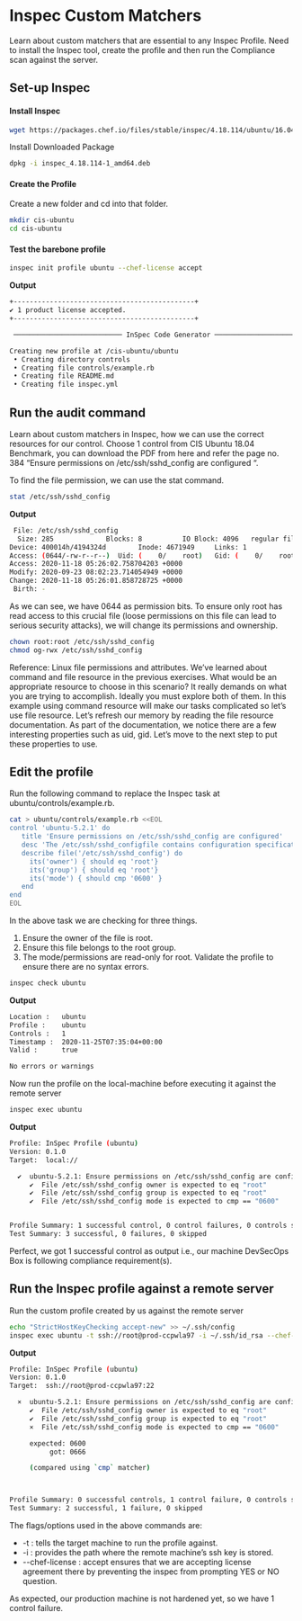 # Inspec Custom Matchers
Learn about custom matchers that are essential to any Inspec Profile.
Need to install the Inspec tool, create the profile and then run the Compliance scan against the server.

## Set-up Inspec
#### Install Inspec
```sh
wget https://packages.chef.io/files/stable/inspec/4.18.114/ubuntu/16.04/inspec_4.18.114-1_amd64.deb
```
Install Downloaded Package
```sh
dpkg -i inspec_4.18.114-1_amd64.deb
```
#### Create the Profile
Create a new folder and cd into that folder.
```sh
mkdir cis-ubuntu
cd cis-ubuntu
```
#### Test the barebone profile
```sh
inspec init profile ubuntu --chef-license accept
```
**Output**
```sh
+---------------------------------------------+
✔ 1 product license accepted.
+---------------------------------------------+

 ─────────────────────────── InSpec Code Generator ─────────────────────────── 

Creating new profile at /cis-ubuntu/ubuntu
 • Creating directory controls
 • Creating file controls/example.rb
 • Creating file README.md
 • Creating file inspec.yml
 ```
 ## Run the audit command
Learn about custom matchers in Inspec, how we can use the correct resources for our control.
Choose 1 control from CIS Ubuntu 18.04 Benchmark, you can download the PDF from here and refer the page no. 384 “Ensure permissions on /etc/ssh/sshd_config are configured “.

To find the file permission, we can use the stat command.
```sh
stat /etc/ssh/sshd_config
```
**Output**
```sh
 File: /etc/ssh/sshd_config
  Size: 285             Blocks: 8          IO Block: 4096   regular file
Device: 400014h/4194324d        Inode: 4671949     Links: 1
Access: (0644/-rw-r--r--)  Uid: (    0/    root)   Gid: (    0/    root)
Access: 2020-11-18 05:26:02.758704203 +0000
Modify: 2020-09-23 08:02:23.714054949 +0000
Change: 2020-11-18 05:26:01.858728725 +0000
 Birth: -
```
As we can see, we have 0644 as permission bits.
To ensure only root has read access to this crucial file (loose permissions on this file can lead to serious security attacks), we will change its permissions and ownership.
```sh
chown root:root /etc/ssh/sshd_config
chmod og-rwx /etc/ssh/sshd_config
```
Reference: Linux file permissions and attributes.
We’ve learned about command and file resource in the previous exercises. What would be an appropriate resource to choose in this scenario?
It really demands on what you are trying to accomplish. Ideally you must explore both of them. In this example using command resource will make our tasks complicated so let’s use file resource. Let’s refresh our memory by reading the file resource documentation.
As part of the documentation, we notice there are a few interesting properties such as uid, gid.
Let’s move to the next step to put these properties to use.
## Edit the profile
Run the following command to replace the Inspec task at ubuntu/controls/example.rb.
```sh
cat > ubuntu/controls/example.rb <<EOL
control 'ubuntu-5.2.1' do
   title 'Ensure permissions on /etc/ssh/sshd_config are configured'
   desc 'The /etc/ssh/sshd_configfile contains configuration specifications for sshd. The command below checks whether the owner and group of the file is root.'
   describe file('/etc/ssh/sshd_config') do
     its('owner') { should eq 'root'}
     its('group') { should eq 'root'}
     its('mode') { should cmp '0600' }
   end
end
EOL
```
In the above task we are checking for three things.
1. Ensure the owner of the file is root.
2. Ensure this file belongs to the root group.
3. The mode/permissions are read-only for root.
Validate the profile to ensure there are no syntax errors.
```sh
inspec check ubuntu
```
**Output**
```sh
Location :   ubuntu
Profile :    ubuntu
Controls :   1
Timestamp :  2020-11-25T07:35:04+00:00
Valid :      true

No errors or warnings
```
Now run the profile on the local-machine before executing it against the remote server
```sh
inspec exec ubuntu
```
**Output**
```sh
Profile: InSpec Profile (ubuntu)
Version: 0.1.0
Target:  local://

  ✔  ubuntu-5.2.1: Ensure permissions on /etc/ssh/sshd_config are configured
     ✔  File /etc/ssh/sshd_config owner is expected to eq "root"
     ✔  File /etc/ssh/sshd_config group is expected to eq "root"
     ✔  File /etc/ssh/sshd_config mode is expected to cmp == "0600"


Profile Summary: 1 successful control, 0 control failures, 0 controls skipped
Test Summary: 3 successful, 0 failures, 0 skipped
```
Perfect, we got 1 successful control as output i.e., our machine DevSecOps Box is following compliance requirement(s).
## Run the Inspec profile against a remote server
Run the custom profile created by us against the remote server
```sh
echo "StrictHostKeyChecking accept-new" >> ~/.ssh/config
inspec exec ubuntu -t ssh://root@prod-ccpwla97 -i ~/.ssh/id_rsa --chef-license accept
```
**Output**
```sh
Profile: InSpec Profile (ubuntu)
Version: 0.1.0
Target:  ssh://root@prod-ccpwla97:22

  ×  ubuntu-5.2.1: Ensure permissions on /etc/ssh/sshd_config are configured (1 failed)
     ✔  File /etc/ssh/sshd_config owner is expected to eq "root"
     ✔  File /etc/ssh/sshd_config group is expected to eq "root"
     ×  File /etc/ssh/sshd_config mode is expected to cmp == "0600"

     expected: 0600
          got: 0666

     (compared using `cmp` matcher)



Profile Summary: 0 successful controls, 1 control failure, 0 controls skipped
Test Summary: 2 successful, 1 failure, 0 skipped
```
The flags/options used in the above commands are:
- -t : tells the target machine to run the profile against.
- -i : provides the path where the remote machine’s ssh key is stored.
- --chef-license : accept ensures that we are accepting license agreement there by preventing the inspec from prompting YES or NO question.

As expected, our production machine is not hardened yet, so we have 1 control failure.
